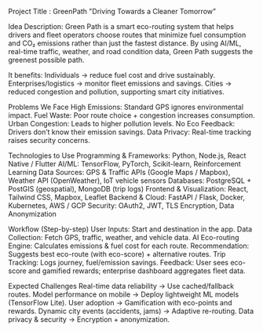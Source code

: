 Project Title : GreenPath
"Driving Towards a Cleaner Tomorrow”

Idea Description:
Green Path is a smart eco-routing system that helps drivers and fleet operators choose routes that minimize fuel consumption and CO₂ emissions rather than just the fastest distance.
By using AI/ML, real-time traffic, weather, and road condition data, Green Path suggests the greenest possible path.

It benefits:
Individuals → reduce fuel cost and drive sustainably.
Enterprises/logistics → monitor fleet emissions and savings.
Cities → reduced congestion and pollution, supporting smart city initiatives.

Problems We Face
High Emissions: Standard GPS ignores environmental impact.
Fuel Waste: Poor route choice + congestion increases consumption.
Urban Congestion: Leads to higher pollution levels.
No Eco Feedback: Drivers don’t know their emission savings.
Data Privacy: Real-time tracking raises security concerns.

Technologies to Use
Programming & Frameworks: Python, Node.js, React Native / Flutter
AI/ML: TensorFlow, PyTorch, Scikit-learn, Reinforcement Learning
Data Sources: GPS & Traffic APIs (Google Maps / Mapbox), Weather API (OpenWeather), IoT vehicle sensors
Databases: PostgreSQL + PostGIS (geospatial), MongoDB (trip logs)
Frontend & Visualization: React, Tailwind CSS, Mapbox, Leaflet
Backend & Cloud: FastAPI / Flask, Docker, Kubernetes, AWS / GCP
Security: OAuth2, JWT, TLS Encryption, Data Anonymization

Workflow (Step-by-step)
User Inputs: Start and destination in the app.
Data Collection: Fetch GPS, traffic, weather, and vehicle data.
AI Eco-routing Engine: Calculates emissions & fuel cost for each route.
Recommendation: Suggests best eco-route (with eco-score) + alternative routes.
Trip Tracking: Logs journey, fuel/emission savings.
Feedback: User sees eco-score and gamified rewards; enterprise dashboard aggregates fleet data.

Expected Challenges
Real-time data reliability → Use cached/fallback routes.
Model performance on mobile → Deploy lightweight ML models (TensorFlow Lite).
User adoption → Gamification with eco-points and rewards.
Dynamic city events (accidents, jams) → Adaptive re-routing.
Data privacy & security → Encryption + anonymization.




